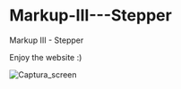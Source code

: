 # Markup-III---Stepper

Markup III - Stepper

Enjoy the website :)

![Captura_screen](https://user-images.githubusercontent.com/113383293/192898132-a2a3a7b4-f786-440b-8a07-c903ac34e40b.PNG)
